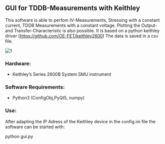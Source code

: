 ## GUI for TDDB-Measurements with Keithley
This software is able to perfom IV-Measurements, Stressing with a constant current, TDDB Measurements with a constant voltage. Plotting the Output- and Transfer-Characterisitc is also possible. It is based on a python keithley driver (https://github.com/OE-FET/keithley2600)
The data is saved in a csv file. 

![1](https://user-images.githubusercontent.com/93489014/142616469-c5fddf25-d426-4ac1-bd5b-2808b3f80898.png)

### Hardware:
- Keithley’s Series 2600B System SMU instrument 

### Software Requirements:
- Python3 (ConfigObj,PyQt5, numpy)

### Use:
After adapting the IP Adress of the Keithley device in the config.ini file the software can be started with:

python gui.py
